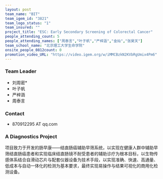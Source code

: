 ```yaml
---
layout: post
team_name: "BIT"
team_igem_id: "3821"
team_logo_status: "1"
team_insured: ""
project_title: "ESC: Early Secondary Screening of Colorectal Cancer"
people_attending_count: 5
people_attending_names: ["周泰言","叶子帆","严梓涵","金灿","张昊天"]
team_school_name: "北京理工大学生命学院"
onsite_people_0812count: 0
promotion_video_URL: "https://video.igem.org/w/iMMCBzkN2KVbRgUmix4Pm6"
---
```



### Team Leader
* 刘周密*
* 叶子帆
* 严梓涵
* 周泰言

### Contact
* 870912295 AT qq.com

### A Diagnostics Project

项目致力于开发的肠早康——结直肠癌辅助早筛系统，以实现在健康人群中辅助早筛结直肠癌患者和实现临床结直肠镜不耐受患者的辅助诊疗为根本目标，以生物传感体系结合自滑动芯片与配套仪器设备为技术手段，以实现准确、快速、高通量、低成本与自动一体化的检测为基本要求，最终实现易操作与结果可视化的商用化检测设备。
